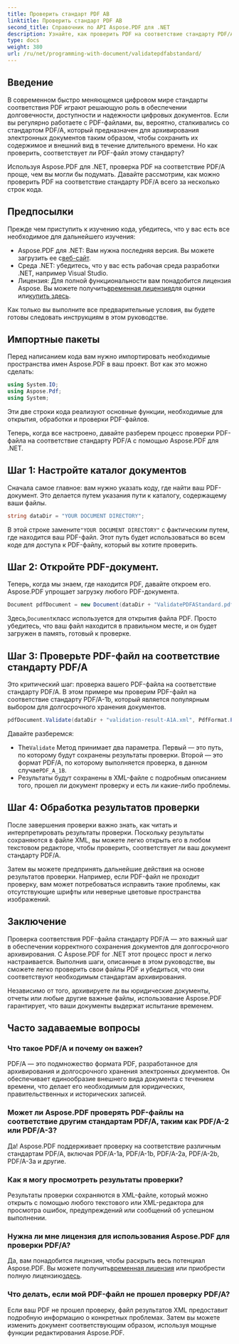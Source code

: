 ```yaml
---
title: Проверить стандарт PDF AB
linktitle: Проверить стандарт PDF AB
second_title: Справочник по API Aspose.PDF для .NET
description: Узнайте, как проверить PDF на соответствие стандарту PDF/A-1b с помощью Aspose.PDF для .NET в этом пошаговом руководстве. Обеспечьте соответствие для долгосрочного архивирования.
type: docs
weight: 380
url: /ru/net/programming-with-document/validatepdfabstandard/
---
```

## Введение

В современном быстро меняющемся цифровом мире стандарты соответствия PDF играют решающую роль в обеспечении долговечности, доступности и надежности цифровых документов. Если вы регулярно работаете с PDF-файлами, вы, вероятно, сталкивались со стандартом PDF/A, который предназначен для архивирования электронных документов таким образом, чтобы сохранить их содержимое и внешний вид в течение длительного времени. Но как проверить, соответствует ли PDF-файл этому стандарту?

Используя Aspose.PDF для .NET, проверка PDF на соответствие PDF/A проще, чем вы могли бы подумать. Давайте рассмотрим, как можно проверить PDF на соответствие стандарту PDF/A всего за несколько строк кода. 


## Предпосылки

Прежде чем приступить к изучению кода, убедитесь, что у вас есть все необходимое для дальнейшего изучения:

-  Aspose.PDF для .NET: Вам нужна последняя версия. Вы можете загрузить ее с[веб-сайт](https://releases.aspose.com/pdf/net/).
- Среда .NET: убедитесь, что у вас есть рабочая среда разработки .NET, например Visual Studio.
-  Лицензия: Для полной функциональности вам понадобится лицензия Aspose. Вы можете получить[временная лицензия](https://purchase.aspose.com/temporary-license/)для оценки или[купить здесь](https://purchase.aspose.com/buy).

Как только вы выполните все предварительные условия, вы будете готовы следовать инструкциям в этом руководстве.

## Импортные пакеты

Перед написанием кода вам нужно импортировать необходимые пространства имен Aspose.PDF в ваш проект. Вот как это можно сделать:

```csharp
using System.IO;
using Aspose.Pdf;
using System;
```

Эти две строки кода реализуют основные функции, необходимые для открытия, обработки и проверки PDF-файлов.

Теперь, когда все настроено, давайте разберем процесс проверки PDF-файла на соответствие стандарту PDF/A с помощью Aspose.PDF для .NET.

## Шаг 1: Настройте каталог документов

Сначала самое главное: вам нужно указать коду, где найти ваш PDF-документ. Это делается путем указания пути к каталогу, содержащему ваши файлы.

```csharp
string dataDir = "YOUR DOCUMENT DIRECTORY";
```

 В этой строке замените`"YOUR DOCUMENT DIRECTORY"` с фактическим путем, где находится ваш PDF-файл. Этот путь будет использоваться во всем коде для доступа к PDF-файлу, который вы хотите проверить.

## Шаг 2: Откройте PDF-документ.

Теперь, когда мы знаем, где находится PDF, давайте откроем его. Aspose.PDF упрощает загрузку любого PDF-документа.

```csharp
Document pdfDocument = new Document(dataDir + "ValidatePDFAStandard.pdf");
```

 Здесь,`Document`класс используется для открытия файла PDF. Просто убедитесь, что ваш файл находится в правильном месте, и он будет загружен в память, готовый к проверке.

## Шаг 3: Проверьте PDF-файл на соответствие стандарту PDF/A

Это критический шаг: проверка вашего PDF-файла на соответствие стандарту PDF/A. В этом примере мы проверим PDF-файл на соответствие стандарту PDF/A-1b, который является популярным выбором для долгосрочного хранения документов.

```csharp
pdfDocument.Validate(dataDir + "validation-result-A1A.xml", PdfFormat.PDF_A_1B);
```

Давайте разберемся:
-  The`Validate` Метод принимает два параметра. Первый — это путь, по которому будут сохранены результаты проверки. Второй — это формат PDF/A, по которому выполняется проверка, в данном случае`PDF_A_1B`.
- Результаты будут сохранены в XML-файле с подробным описанием того, прошел ли документ проверку и есть ли какие-либо проблемы.

## Шаг 4: Обработка результатов проверки

После завершения проверки важно знать, как читать и интерпретировать результаты проверки. Поскольку результаты сохраняются в файле XML, вы можете легко открыть его в любом текстовом редакторе, чтобы проверить, соответствует ли ваш документ стандарту PDF/A.

Затем вы можете предпринять дальнейшие действия на основе результатов проверки. Например, если PDF-файл не проходит проверку, вам может потребоваться исправить такие проблемы, как отсутствующие шрифты или неверные цветовые пространства изображений.

## Заключение

Проверка соответствия PDF-файла стандарту PDF/A — это важный шаг в обеспечении корректного сохранения документов для долгосрочного архивирования. С Aspose.PDF for .NET этот процесс прост и легко настраивается. Выполнив шаги, описанные в этом руководстве, вы сможете легко проверить свои файлы PDF и убедиться, что они соответствуют необходимым стандартам архивирования.

Независимо от того, архивируете ли вы юридические документы, отчеты или любые другие важные файлы, использование Aspose.PDF гарантирует, что ваши документы выдержат испытание временем.

## Часто задаваемые вопросы

### Что такое PDF/A и почему он важен?
PDF/A — это подмножество формата PDF, разработанное для архивирования и долгосрочного хранения электронных документов. Он обеспечивает единообразие внешнего вида документа с течением времени, что делает его необходимым для юридических, правительственных и исторических записей.

### Может ли Aspose.PDF проверять PDF-файлы на соответствие другим стандартам PDF/A, таким как PDF/A-2 или PDF/A-3?
Да! Aspose.PDF поддерживает проверку на соответствие различным стандартам PDF/A, включая PDF/A-1a, PDF/A-1b, PDF/A-2a, PDF/A-2b, PDF/A-3a и другие.

### Как я могу просмотреть результаты проверки?
Результаты проверки сохраняются в XML-файле, который можно открыть с помощью любого текстового или XML-редактора для просмотра ошибок, предупреждений или сообщений об успешном выполнении.

### Нужна ли мне лицензия для использования Aspose.PDF для проверки PDF/A?
 Да, вам понадобится лицензия, чтобы раскрыть весь потенциал Aspose.PDF. Вы можете получить[временная лицензия](https://purchase.aspose.com/temporary-license/) или приобрести полную лицензию[здесь](https://purchase.aspose.com/buy).

### Что делать, если мой PDF-файл не прошел проверку PDF/A?
Если ваш PDF не прошел проверку, файл результатов XML предоставит подробную информацию о конкретных проблемах. Затем вы можете изменить документ соответствующим образом, используя мощные функции редактирования Aspose.PDF.